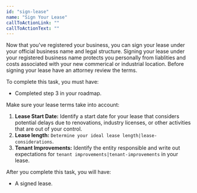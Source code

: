 ```yaml
---
id: "sign-lease"
name: "Sign Your Lease"
callToActionLink: ""
callToActionText: ""
---
```

Now that you've registered your business, you can sign your lease under your official business name and legal structure. Signing your lease under your registered business name protects you personally from liablities and costs associated with your new commerical or industrial location. Before signing your lease have an attorney review the terms.

To complete this task, you must have:
- Completed step 3 in your roadmap.

Make sure your lease terms take into account:

1. **Lease Start Date:** Identify a start date for your lease that considers potential delays due to renovations, industry licenses, or other activities that are out of your control.
2. **Lease length:** `Determine your ideal lease length|lease-considerations`.
3. **Tenant Improvements:** Identify the entity responsible and write out expectations for `tenant improvements|tenant-improvements` in your lease.
        
After you complete this task, you will have:
- A signed lease.
